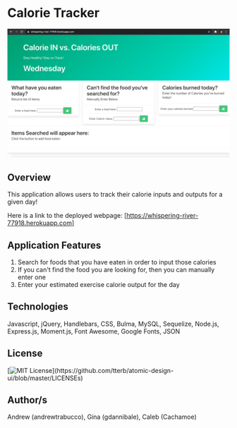 # Calorie Tracker

![](https://github.com/Cachamoe/Calorie-Tracker/blob/main/public/assets/Screen%20Shot%202020-11-18%20at%205.22.01%20PM.png)

## Overview
This application allows users to track their calorie inputs and outputs for a given day!

Here is a link to the deployed webpage: [https://whispering-river-77918.herokuapp.com]

## Application Features
1) Search for foods that you have eaten in order to input those calories
2) If you can't find the food you are looking for, then you can manually enter one
3) Enter your estimated exercise calorie output for the day


## Technologies
Javascript, jQuery, Handlebars, CSS, Bulma, MySQL, Sequelize, Node.js, Express.js, Moment.js, Font Awesome, Google Fonts, JSON

## License 
[![MIT License](https://img.shields.io/apm/l/atomic-design-ui.svg?)](https://github.com/tterb/atomic-design-ui/blob/master/LICENSEs)

## Author/s
Andrew (andrewtrabucco), Gina (gdannibale), Caleb (Cachamoe)
